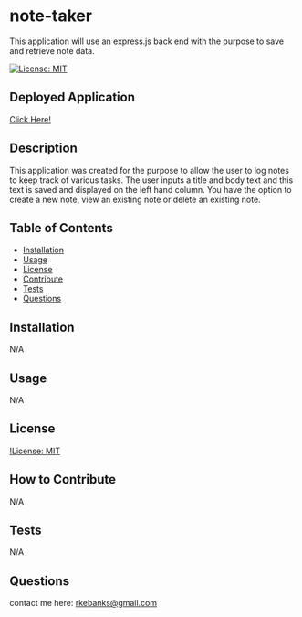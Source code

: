 # note-taker
This application will use an express.js back end with the purpose to save and retrieve note data.

[![License: MIT](https://img.shields.io/badge/License-MIT-yellow.svg)](https://opensource.org/licenses/MIT)

## Deployed Application
[Click Here!](https://pure-basin-86035.herokuapp.com/)

## Description
This application was created for the purpose to allow the user to log notes to keep track of various tasks. The user inputs a title and body text and this text is saved and displayed on the left hand column. You have the option to create a new note, view an existing note or delete an existing note. 

## Table of Contents
- [Installation](#installation)
- [Usage](#usage)
- [License](#license)
- [Contribute](#howtocontribute)
- [Tests](#tests)
- [Questions](#questions)

## Installation
N/A

## Usage
N/A

## License
[!License: MIT](https://choosealicense.com/licenses/mit/)

## How to Contribute
N/A

## Tests
N/A

## Questions
contact me here: rkebanks@gmail.com
